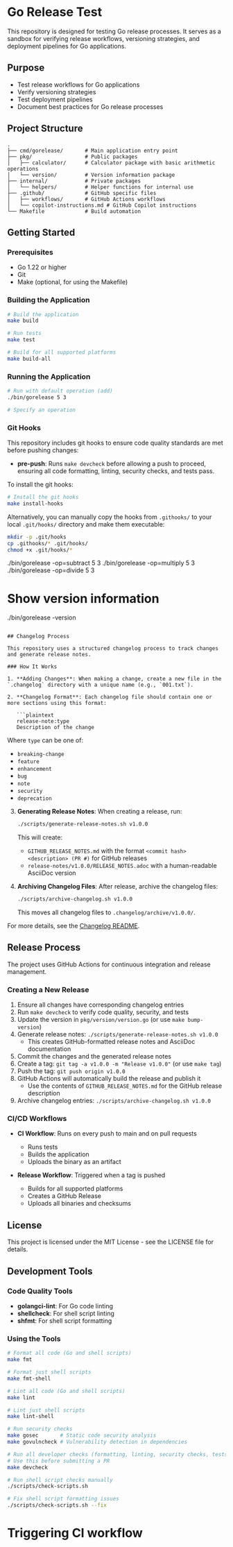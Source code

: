 # Go Release Test

This repository is designed for testing Go release processes. It serves as a sandbox for verifying release workflows, versioning strategies, and deployment pipelines for Go applications.

## Purpose

- Test release workflows for Go applications
- Verify versioning strategies
- Test deployment pipelines
- Document best practices for Go release processes

## Project Structure

```plaintext
.
├── cmd/gorelease/       # Main application entry point
├── pkg/                 # Public packages
│   ├── calculator/      # Calculator package with basic arithmetic operations
│   └── version/         # Version information package
├── internal/            # Private packages
│   └── helpers/         # Helper functions for internal use
├── .github/             # GitHub specific files
│   ├── workflows/       # GitHub Actions workflows
│   └── copilot-instructions.md # GitHub Copilot instructions
└── Makefile             # Build automation
```

## Getting Started

### Prerequisites

- Go 1.22 or higher
- Git
- Make (optional, for using the Makefile)

### Building the Application

```bash
# Build the application
make build

# Run tests
make test

# Build for all supported platforms
make build-all
```

### Running the Application

```bash
# Run with default operation (add)
./bin/gorelease 5 3

# Specify an operation
```

### Git Hooks

This repository includes git hooks to ensure code quality standards are met before pushing changes:

- **pre-push**: Runs `make devcheck` before allowing a push to proceed, ensuring all code formatting, linting, security checks, and tests pass.

To install the git hooks:

```bash
# Install the git hooks
make install-hooks
```

Alternatively, you can manually copy the hooks from `.githooks/` to your local `.git/hooks/` directory and make them executable:

```bash
mkdir -p .git/hooks
cp .githooks/* .git/hooks/
chmod +x .git/hooks/*
```
./bin/gorelease -op=subtract 5 3
./bin/gorelease -op=multiply 5 3
./bin/gorelease -op=divide 5 3

# Show version information
./bin/gorelease -version
```

## Changelog Process

This repository uses a structured changelog process to track changes and generate release notes.

### How It Works

1. **Adding Changes**: When making a change, create a new file in the `.changelog` directory with a unique name (e.g., `001.txt`).

2. **Changelog Format**: Each changelog file should contain one or more sections using this format:

   ```plaintext
   release-note:type
   Description of the change
   ```

   Where `type` can be one of:
   - `breaking-change`
   - `feature`
   - `enhancement`
   - `bug`
   - `note`
   - `security`
   - `deprecation`

3. **Generating Release Notes**: When creating a release, run:

   ```bash
   ./scripts/generate-release-notes.sh v1.0.0
   ```

   This will create:
   - `GITHUB_RELEASE_NOTES.md` with the format `<commit hash> <description> (PR #)` for GitHub releases
   - `release-notes/v1.0.0/RELEASE_NOTES.adoc` with a human-readable AsciiDoc version

4. **Archiving Changelog Files**: After release, archive the changelog files:

   ```bash
   ./scripts/archive-changelog.sh v1.0.0
   ```

   This moves all changelog files to `.changelog/archive/v1.0.0/`.

For more details, see the [Changelog README](.changelog/README.md).

## Release Process

The project uses GitHub Actions for continuous integration and release management.

### Creating a New Release

1. Ensure all changes have corresponding changelog entries
2. Run `make devcheck` to verify code quality, security, and tests
3. Update the version in `pkg/version/version.go` (or use `make bump-version`)
4. Generate release notes: `./scripts/generate-release-notes.sh v1.0.0`  
   - This creates GitHub-formatted release notes and AsciiDoc documentation
5. Commit the changes and the generated release notes
6. Create a tag: `git tag -a v1.0.0 -m "Release v1.0.0"` (or use `make tag`)
7. Push the tag: `git push origin v1.0.0`
8. GitHub Actions will automatically build the release and publish it
   - Use the contents of `GITHUB_RELEASE_NOTES.md` for the GitHub release description
9. Archive changelog entries: `./scripts/archive-changelog.sh v1.0.0`

### CI/CD Workflows

- **CI Workflow**: Runs on every push to main and on pull requests
  - Runs tests
  - Builds the application
  - Uploads the binary as an artifact

- **Release Workflow**: Triggered when a tag is pushed
  - Builds for all supported platforms
  - Creates a GitHub Release
  - Uploads all binaries and checksums

## License

This project is licensed under the MIT License - see the LICENSE file for details.

## Development Tools

### Code Quality Tools

- **golangci-lint**: For Go code linting
- **shellcheck**: For shell script linting
- **shfmt**: For shell script formatting

### Using the Tools

```bash
# Format all code (Go and shell scripts)
make fmt

# Format just shell scripts
make fmt-shell

# Lint all code (Go and shell scripts)
make lint

# Lint just shell scripts
make lint-shell

# Run security checks
make gosec       # Static code security analysis
make govulncheck # Vulnerability detection in dependencies

# Run all developer checks (formatting, linting, security checks, tests)
# Use this before submitting a PR
make devcheck

# Run shell script checks manually
./scripts/check-scripts.sh

# Fix shell script formatting issues
./scripts/check-scripts.sh --fix
```
# Triggering CI workflow
